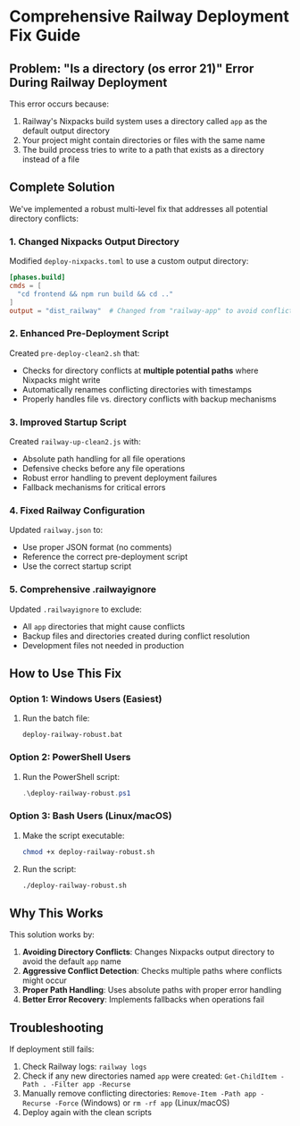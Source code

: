 # Comprehensive Railway Deployment Fix Guide

## Problem: "Is a directory (os error 21)" Error During Railway Deployment

This error occurs because:

1. Railway's Nixpacks build system uses a directory called `app` as the default output directory
2. Your project might contain directories or files with the same name
3. The build process tries to write to a path that exists as a directory instead of a file

## Complete Solution

We've implemented a robust multi-level fix that addresses all potential directory conflicts:

### 1. Changed Nixpacks Output Directory

Modified `deploy-nixpacks.toml` to use a custom output directory:
```toml
[phases.build]
cmds = [
  "cd frontend && npm run build && cd .."
]
output = "dist_railway"  # Changed from "railway-app" to avoid conflicts
```

### 2. Enhanced Pre-Deployment Script

Created `pre-deploy-clean2.sh` that:
- Checks for directory conflicts at **multiple potential paths** where Nixpacks might write
- Automatically renames conflicting directories with timestamps
- Properly handles file vs. directory conflicts with backup mechanisms

### 3. Improved Startup Script

Created `railway-up-clean2.js` with:
- Absolute path handling for all file operations
- Defensive checks before any file operations
- Robust error handling to prevent deployment failures
- Fallback mechanisms for critical errors

### 4. Fixed Railway Configuration

Updated `railway.json` to:
- Use proper JSON format (no comments)
- Reference the correct pre-deployment script
- Use the correct startup script

### 5. Comprehensive .railwayignore

Updated `.railwayignore` to exclude:
- All `app` directories that might cause conflicts
- Backup files and directories created during conflict resolution
- Development files not needed in production

## How to Use This Fix

### Option 1: Windows Users (Easiest)

1. Run the batch file:
   ```
   deploy-railway-robust.bat
   ```

### Option 2: PowerShell Users

1. Run the PowerShell script:
   ```powershell
   .\deploy-railway-robust.ps1
   ```

### Option 3: Bash Users (Linux/macOS)

1. Make the script executable:
   ```bash
   chmod +x deploy-railway-robust.sh
   ```

2. Run the script:
   ```bash
   ./deploy-railway-robust.sh
   ```

## Why This Works

This solution works by:

1. **Avoiding Directory Conflicts**: Changes Nixpacks output directory to avoid the default `app` name
2. **Aggressive Conflict Detection**: Checks multiple paths where conflicts might occur
3. **Proper Path Handling**: Uses absolute paths with proper error handling
4. **Better Error Recovery**: Implements fallbacks when operations fail

## Troubleshooting

If deployment still fails:

1. Check Railway logs: `railway logs`
2. Check if any new directories named `app` were created: `Get-ChildItem -Path . -Filter app -Recurse`
3. Manually remove conflicting directories: `Remove-Item -Path app -Recurse -Force` (Windows) or `rm -rf app` (Linux/macOS)
4. Deploy again with the clean scripts
